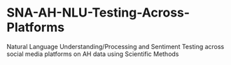 # SNA-AH-NLU-Testing-Across-Platforms
Natural Language Understanding/Processing and Sentiment Testing across social media platforms on AH data using Scientific Methods
